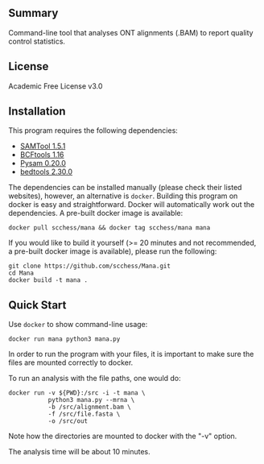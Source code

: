 ## Summary

Command-line tool that analyses ONT alignments (.BAM) to report quality control statistics.

## License

Academic Free License v3.0

## Installation

This program requires the following dependencies:

* [SAMTool 1.5.1](http://www.htslib.org)
* [BCFtools 1.16](http://www.htslib.org)
* [Pysam 0.20.0](https://pysam.readthedocs.io/en/latest/api.html)
* [bedtools 2.30.0](https://bedtools.readthedocs.io/en/latest)

The dependencies can be installed manually (please check their listed websites), however, an
alternative is `docker`. Building this program on docker is easy and straightforward. Docker
will automatically work out the dependencies. A pre-built docker image is available:

    docker pull scchess/mana && docker tag scchess/mana mana

If you would like to build it yourself (>= 20 minutes and not recommended, a pre-built docker image is available), please run the following:  

    git clone https://github.com/scchess/Mana.git
    cd Mana
    docker build -t mana .

## Quick Start

Use `docker` to show command-line usage:

    docker run mana python3 mana.py

In order to run the program with your files, it is important to make sure the files are mounted correctly to docker.

To run an analysis with the file paths, one would do:

    docker run -v ${PWD}:/src -i -t mana \
               python3 mana.py --mrna \
               -b /src/alignment.bam \
               -f /src/file.fasta \
               -o /src/out

Note how the directories are mounted to docker with the "-v" option.

The analysis time will be about 10 minutes.
